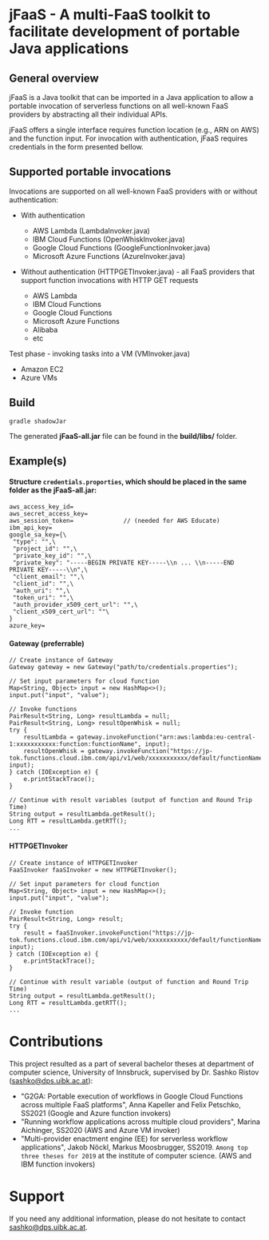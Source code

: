 # jFaaS - A multi-FaaS toolkit to facilitate development of portable Java applications

## General overview 

jFaaS is a Java toolkit that can be imported in a Java application to allow a portable invocation of serverless functions on all well-known FaaS providers by abstracting all their individual APIs.

jFaaS offers a single interface requires function location (e.g., ARN on AWS) and the function input. For invocation with authentication, jFaaS requires credentials in the form presented bellow.


## Supported portable invocations

Invocations are supported on all well-known FaaS providers with or without authentication:

- With authentication
    - AWS Lambda (LambdaInvoker.java)
    - IBM Cloud Functions (OpenWhiskInvoker.java)
    - Google Cloud Functions (GoogleFunctionInvoker.java)
    - Microsoft Azure Functions (AzureInvoker.java)

- Without authentication (HTTPGETInvoker.java) - all FaaS providers that support function invocations with HTTP GET requests
    - AWS Lambda
    - IBM Cloud Functions
    - Google Cloud Functions
    - Microsoft Azure Functions
    - Alibaba 
    - etc

Test phase - invoking tasks into a VM (VMInvoker.java)
- Amazon EC2
- Azure VMs

## Build
````
gradle shadowJar
````
The generated **jFaaS-all.jar** file can be found in the **build/libs/** folder.


## Example(s)

#### Structure ``credentials.proporties``, which should be placed in the same folder as the **jFaaS-all.jar**:
````
aws_access_key_id=
aws_secret_access_key=
aws_session_token=              // (needed for AWS Educate)
ibm_api_key=
google_sa_key={\
 "type": "",\
 "project_id": "",\
 "private_key_id": "",\
 "private_key": "-----BEGIN PRIVATE KEY-----\\n ... \\n-----END PRIVATE KEY-----\\n",\
 "client_email": "",\
 "client_id": "",\
 "auth_uri": "",\
 "token_uri": "",\
 "auth_provider_x509_cert_url": "",\
 "client_x509_cert_url": ""\
}
azure_key=
````

#### Gateway (preferrable)
````
// Create instance of Gateway
Gateway gateway = new Gateway("path/to/credentials.properties");

// Set input parameters for cloud function
Map<String, Object> input = new HashMap<>();
input.put("input", "value");

// Invoke functions
PairResult<String, Long> resultLambda = null;
PairResult<String, Long> resultOpenWhisk = null;
try {
    resultLambda = gateway.invokeFunction("arn:aws:lambda:eu-central-1:xxxxxxxxxxx:function:functionName", input);
    resultOpenWhisk = gateway.invokeFunction("https://jp-tok.functions.cloud.ibm.com/api/v1/web/xxxxxxxxxxx/default/functionName", input);
} catch (IOException e) {
    e.printStackTrace();
}

// Continue with result variables (output of function and Round Trip Time)
String output = resultLambda.getResult();
Long RTT = resultLambda.getRTT();
...
````


#### HTTPGETInvoker
````
// Create instance of HTTPGETInvoker
FaaSInvoker faaSInvoker = new HTTPGETInvoker();

// Set input parameters for cloud function
Map<String, Object> input = new HashMap<>();
input.put("input", "value");

// Invoke function
PairResult<String, Long> result;
try {
    result = faaSInvoker.invokeFunction("https://jp-tok.functions.cloud.ibm.com/api/v1/web/xxxxxxxxxxx/default/functionName.json", input);
} catch (IOException e) {
    e.printStackTrace();
}

// Continue with result variable (output of function and Round Trip Time)
String output = resultLambda.getResult();
Long RTT = resultLambda.getRTT();
... 
````


# Contributions

This project resulted as a part of several bachelor theses at department of computer science, University of Innsbruck, supervised by Dr. Sashko Ristov (sashko@dps.uibk.ac.at):

- "G2GA: Portable execution of workflows in Google Cloud Functions across multiple FaaS platforms", Anna Kapeller and Felix Petschko, SS2021 (Google and Azure function invokers)
- "Running workflow applications across multiple cloud providers", Marina Aichinger, SS2020 (AWS and Azure VM invoker)
- "Multi-provider enactment engine (EE) for serverless workflow applications", Jakob Nöckl, Markus Moosbrugger, SS2019. `Among top three theses for 2019` at the institute of computer science. (AWS and IBM function invokers)

# Support

If you need any additional information, please do not hesitate to contact sashko@dps.uibk.ac.at.

